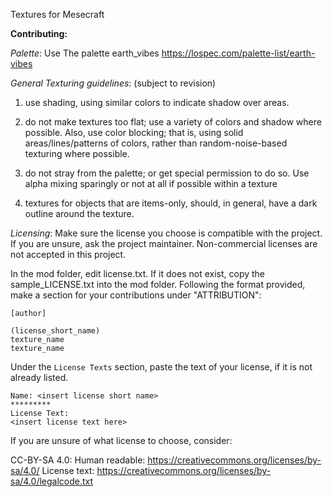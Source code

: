 Textures for Mesecraft

**Contributing:**

*Palette*:
Use The palette earth_vibes
https://lospec.com/palette-list/earth-vibes

*General Texturing guidelines*: (subject to revision)

1) use shading, using similar colors to indicate shadow over areas.

2) do not make textures too flat; use a variety of colors and shadow where possible. Also, use color blocking; that is, using solid areas/lines/patterns of colors, rather than random-noise-based texturing where possible.

3) do not stray from the palette; or get special permission to do so. Use alpha mixing sparingly or not at all if possible within a texture

4) textures for objects that are items-only, should, in general, have a dark outline around the texture.


*Licensing*: Make sure the license you choose is compatible with the project. If you are unsure, ask the project maintainer. Non-commercial licenses are not accepted in this project.

In the mod folder, edit license.txt. If it does not exist, copy the sample_LICENSE.txt into the mod folder. Following the format provided, make a section for your contributions under "ATTRIBUTION":
```
[author] 

(license_short_name)
texture_name
texture_name
```

Under the `License Texts` section, paste the text of your license, if it is not already listed.
```
Name: <insert license short name>
*********
License Text:
<insert license text here>
```


If you are unsure of what license to choose, 
consider:

CC-BY-SA 4.0:
Human readable: https://creativecommons.org/licenses/by-sa/4.0/
License text: https://creativecommons.org/licenses/by-sa/4.0/legalcode.txt

